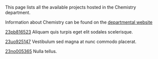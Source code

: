This page lists all the available projects hosted in the Chemistry department.

Information about Chemistry can be found on the [departmental website](https://www.example.com/dept4)

[23pb816523](/projects/23pb816523.md) Aliquam quis turpis eget elit sodales scelerisque.

[23uo925147](/projects/23uo925147.md) Vestibulum sed magna at nunc commodo placerat.

[23no005365](/projects/23no005365.md) Nulla tellus.